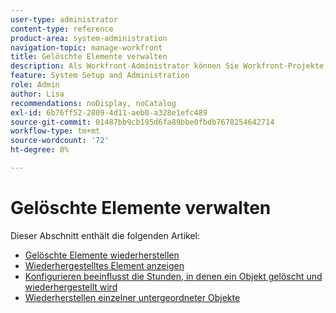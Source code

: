 ```yaml
---
user-type: administrator
content-type: reference
product-area: system-administration
navigation-topic: manage-workfront
title: Gelöschte Elemente verwalten
description: Als Workfront-Administrator können Sie Workfront-Projekte, -Aufgaben, -Probleme, -Dokumente und -Vorlagen wiederherstellen, wenn sie in den letzten 30 Tagen gelöscht wurden. Beim Wiederherstellen eines Objekts werden auch alle untergeordneten Objekte und Felder wiederhergestellt.
feature: System Setup and Administration
role: Admin
author: Lisa
recommendations: noDisplay, noCatalog
exl-id: 6b76ff52-2809-4d11-aeb0-a328e1efc489
source-git-commit: 01487bb9cb195d6fa89bbe0fbdb7678254642714
workflow-type: tm+mt
source-wordcount: '72'
ht-degree: 0%

---
```


# Gelöschte Elemente verwalten

Dieser Abschnitt enthält die folgenden Artikel:

* [Gelöschte Elemente wiederherstellen](../../../administration-and-setup/manage-workfront/manage-deleted-items/restore-deleted-items.md)
* [Wiederhergestelltes Element anzeigen](../../../administration-and-setup/manage-workfront/manage-deleted-items/view-restored-items.md)
* [Konfigurieren beeinflusst die Stunden, in denen ein Objekt gelöscht und wiederhergestellt wird](../../../administration-and-setup/manage-workfront/manage-deleted-items/configure-how-hours-affected-when-obj-deleted-restored.md)
* [Wiederherstellen einzelner untergeordneter Objekte](../../../administration-and-setup/manage-workfront/manage-deleted-items/restoring-individual-child-objects.md)
